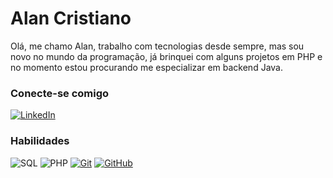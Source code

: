 # Alan Cristiano

Olá, me chamo Alan, trabalho com tecnologias desde sempre, mas sou novo no mundo da programação, já brinquei com alguns projetos em PHP e no momento estou procurando me especializar em backend Java.

### Conecte-se comigo
[![LinkedIn](https://img.shields.io/badge/-LinkedIn-000?style=for-the-badge&logo=linkedin&logoColor=30A3DC)](https://www.linkedin.com/in/cralan91/)

### Habilidades
![SQL](https://img.shields.io/badge/MySQL-000?style=for-the-badge&logo=MySQL&logoColor=E94D5F)
![PHP](https://img.shields.io/badge/php-000?style=for-the-badge&logo=php&logoColor=30A3DC)
[![Git](https://img.shields.io/badge/Git-000?style=for-the-badge&logo=git&logoColor=E94D5F)](https://git-scm.com/doc) 
[![GitHub](https://img.shields.io/badge/GitHub-000?style=for-the-badge&logo=github&logoColor=30A3DC)](https://docs.github.com/)
